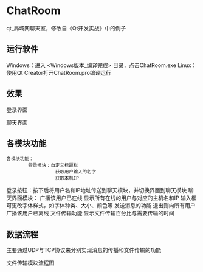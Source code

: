 # ChatRoom
qt_局域网聊天室，修改自《Qt开发实战》中的例子

## 运行软件
Windows：进入 <Windows版本_编译完成> 目录，点击ChatRoom.exe
Linux：使用Qt Creator打开ChatRoom.pro编译运行

## 效果
登录界面

聊天界面

## 各模块功能

	各模块功能：
			登录模块：自定义标题栏
					  获取用户输入的名字
					  获取本机IP
登录按钮：按下后将用户名和IP地址传送到聊天模块，并切换界面到聊天模块
			聊天界面模块：
					  广播该用户已在线
					  显示所有在线的用户与对应的主机名和IP
					  输入框可更改字体样式，如字体种类、大小、颜色等
					  发送消息的功能
					  退出则向所有用户广播该用户已离线
			文件传输功能
					  显示文件传输百分比与需要传输的时间

## 数据流程
主要通过UDP与TCP协议来分别实现消息的传播和文件传输的功能


文件传输模块流程图
